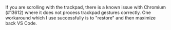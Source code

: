 If you are scrolling with the trackpad, there is a known issue with Chromium (#13612) where it does not process trackpad gestures correctly. One workaround which I use successfully is to "restore" and then maximize back VS Code.